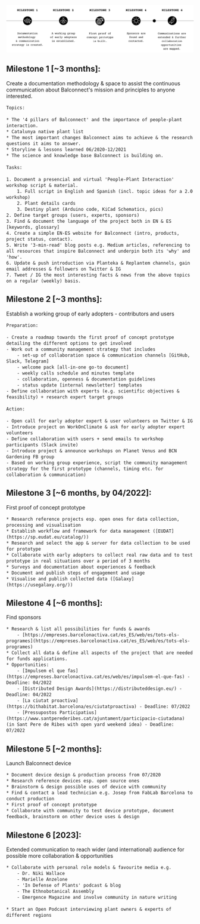 ![readme_img_milestones.png](https://github.com/adelsarvary/Balconnect/blob/main/images/readme_img_milestones.png)

## Milestone 1 [~3 months]: 
Create a documentation methodology & space to assist the continuous communication about Balconnect's mission and principles to anyone interested.
    
    Topics:
    
    * The '4 pillars of Balconnect' and the importance of people-plant interaction.
    * Catalunya native plant list
    * The most important changes Balconnect aims to achieve & the research questions it aims to answer.
    * Storyline & lessons learned 06/2020-12/2021
    * The science and knowledge base Balconnect is building on.
    
    Tasks:
    
    1. Document a presencial and virtual 'People-Plant Interaction' workshop script & material.
        1. Full script in English and Spanish (incl. topic ideas for a 2.0 workshop)
        2. Plant details cards
        3. Destiny plant (Arduino code, KiCad Schematics, pics)
    2. Define target groups (users, experts, sponsors)
    3. Find & document the language of the project both in EN & ES [keywords, glossary]
    4. Create a simple EN-ES website for Balconnect (intro, products, project status, contact).
    5. Write '3-min-read' blog posts e.g. Medium articles, referencing to all resources that inspire Balconnect and underpin both its 'why' and 'how'.
    6. Update & push introduction via Planteka & Replantem channels, gain email addresses & followers on Twitter & IG
    7. Tweet / IG the most interesting facts & news from the above topics on a regular (weekly) basis.


## Milestone 2 [~3 months]: 
Establish a working group of early adopters - contributors and users    
    
    Preparation:
    
    - Create a roadmap towards the first proof of concept prototype detailing the different options to get involved
    - Work out a community management strategy that includes
        - set-up of collaboration space & communication channels [GitHub, Slack, Telegram]
        - welcome pack [all-in-one go-to document]
        - weekly calls schedule and minutes template
        - collaboration, openness & documentation guidelines
        - status update [internal newsletter] templates
    - Define collaboration with experts (e.g. scientific objectives & feasibility) + research expert target groups
    
    Action:
    
    - Open call for early adopter expert & user volunteers on Twitter & IG
    - Introduce project on WorkOnClimate & ask for early adopter expert volunteers
    - Define collaboration with users + send emails to workshop participants (Slack invite)
    - Introduce project & announce workshops on Planet Venus and BCN Gardening FB group
    - Based on working group experience, script the community management strategy for the first prototype (channels, timing etc. for collaboration & communication)


## Milestone 3 [~6 months, by 04/2022]: 
First proof of concept prototype
    
    * Research reference projects esp. open ones for data collection, processing and visualisation
    * Establish workflow and framework for data management ([EUDAT](https://sp.eudat.eu/catalog/))
    * Research and select the app & server for data collection to be used for prototype
    * Collaborate with early adopters to collect real raw data and to test prototype in real situations over a period of 3 months
    * Surveys and documentation about experiences & feedback
    * Document and publish steps of engagement and usage
    * Visualise and publish collected data ([Galaxy](https://usegalaxy.org/))
  
  
## Milestone 4 [~6 months]: 
Find sponsors
    
    * Research & list all possibilities for funds & awards
        - [https://empreses.barcelonactiva.cat/es_ES/web/es/tots-els-programes](https://empreses.barcelonactiva.cat/es_ES/web/es/tots-els-programes)
    * Collect all data & define all aspects of the project that are needed for funds applications.
    * Opportunities:
        - [Impulsem el que fas](https://empreses.barcelonactiva.cat/es/web/es/impulsem-el-que-fas) - Deadline: 04/2022
        - [Distributed Design Awards](https://distributeddesign.eu/) - Deadline: 04/2022
        - [La ciutat proactiva](https://bithabitat.barcelona/es/ciutatproactiva) - Deadline: 07/2022
        - [Pressupostos Participatius](https://www.santperederibes.cat/ajuntament/participacio-ciutadana) (in Sant Pere de Ribes with open yard weekend idea) - Deadline: 07/2022


## Milestone 5 [~2 months]: 
Launch Balconnect device
    
    * Document device design & production process from 07/2020
    * Research reference devices esp. open source ones
    * Brainstorm & design possible uses of device with community
    * Find & contact a lead technician e.g. Josep from FabLab Barcelona to conduct production
    * First proof of concept prototype
    * Collaborate with community to test device prototype, document feedback, brainstorm on other device uses & design


## Milestone 6 [2023]: 
Extended communication to reach wider (and international) audience for possible more collaboration & opportunities
    
    * Collaborate with personal role models & favourite media e.g.
        - Dr. Niki Wallace
        - Marielle Anzelone
        - 'In Defense of Plants' podcast & blog
        - The Ethnobotanical Assembly
        - Emergence Magazine and involve community in nature writing
    
    * Start an Open Podcast interviewing plant owners & experts of different regions
